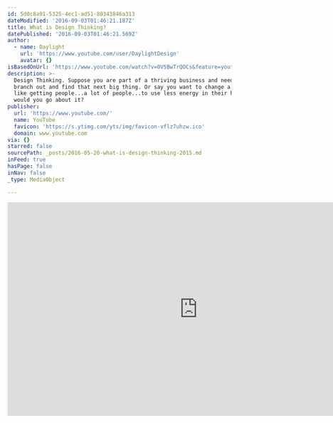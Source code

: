 ```yaml
---
id: 5d0c8a91-5325-4ec1-ad51-80343846a313
dateModified: '2016-09-03T01:46:21.187Z'
title: What is Design Thinking?
datePublished: '2016-09-03T01:46:21.569Z'
author:
  - name: Daylight
    url: 'https://www.youtube.com/user/DaylightDesign'
    avatar: {}
isBasedOnUrl: 'https://www.youtube.com/watch?v=0V5BwTrQOCs&feature=youtu.be'
description: >-
  Design Thinking. Suppose you are part of a thriving business and need to
  branch out and find that next big thing. Or say you want to change a behavior,
  like getting people...a lot of people...to use less energy in their homes. How
  would you go about it?
publisher:
  url: 'https://www.youtube.com/'
  name: YouTube
  favicon: 'https://s.ytimg.com/yts/img/favicon-vflz7uhzw.ico'
  domain: www.youtube.com
via: {}
starred: false
sourcePath: _posts/2016-05-20-what-is-design-thinking-2015.md
inFeed: true
hasPage: false
inNav: false
_type: MediaObject

---
```

<iframe src="https://cdn.embedly.com/widgets/media.html?src=https%3A%2F%2Fwww.youtube.com%2Fembed%2F0V5BwTrQOCs%3Ffeature%3Doembed&amp;url=http%3A%2F%2Fwww.youtube.com%2Fwatch%3Fv%3D0V5BwTrQOCs&amp;image=https%3A%2F%2Fi.ytimg.com%2Fvi%2F0V5BwTrQOCs%2Fhqdefault.jpg&amp;key=b7d04c9b404c499eba89ee7072e1c4f7&amp;type=text%2Fhtml&amp;schema=youtube" width="854" height="480" scrolling="no" frameborder="0" allowfullscreen="" style=""></iframe>